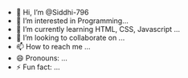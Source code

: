 - 👋 Hi, I’m @Siddhi-796
- 👀 I’m interested in Programming...
- 🌱 I’m currently learning HTML, CSS, Javascript ...
- 💞️ I’m looking to collaborate on ...
- 📫 How to reach me ...
- 😄 Pronouns: ...
- ⚡ Fun fact: ...

<!---
Siddhi-796/Siddhi-796 is a ✨ special ✨ repository because its `README.md` (this file) appears on your GitHub profile.
You can click the Preview link to take a look at your changes.
--->
